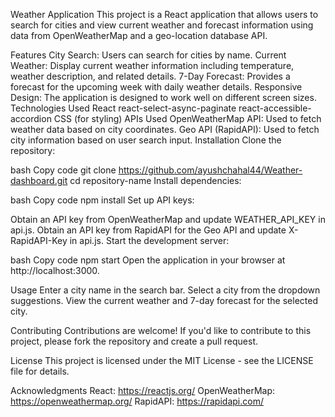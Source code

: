 Weather Application
This project is a React application that allows users to search for cities and view current weather and forecast information using data from OpenWeatherMap and a geo-location database API.

Features
City Search: Users can search for cities by name.
Current Weather: Display current weather information including temperature, weather description, and related details.
7-Day Forecast: Provides a forecast for the upcoming week with daily weather details.
Responsive Design: The application is designed to work well on different screen sizes.
Technologies Used
React
react-select-async-paginate
react-accessible-accordion
CSS (for styling)
APIs Used
OpenWeatherMap API: Used to fetch weather data based on city coordinates.
Geo API (RapidAPI): Used to fetch city information based on user search input.
Installation
Clone the repository:

bash
Copy code
git clone https://github.com/ayushchahal44/Weather-dashboard.git
cd repository-name
Install dependencies:

bash
Copy code
npm install
Set up API keys:

Obtain an API key from OpenWeatherMap and update WEATHER_API_KEY in api.js.
Obtain an API key from RapidAPI for the Geo API and update X-RapidAPI-Key in api.js.
Start the development server:

bash
Copy code
npm start
Open the application in your browser at http://localhost:3000.

Usage
Enter a city name in the search bar.
Select a city from the dropdown suggestions.
View the current weather and 7-day forecast for the selected city.


Contributing
Contributions are welcome! If you'd like to contribute to this project, please fork the repository and create a pull request.

License
This project is licensed under the MIT License - see the LICENSE file for details.

Acknowledgments
React: https://reactjs.org/
OpenWeatherMap: https://openweathermap.org/
RapidAPI: https://rapidapi.com/
